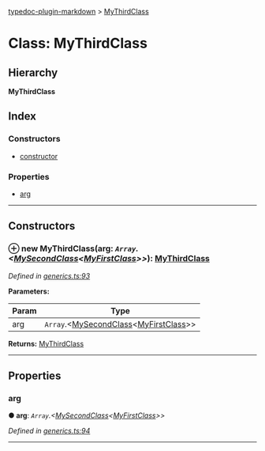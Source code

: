 [typedoc-plugin-markdown](../README.md) > [MyThirdClass](../classes/mythirdclass.md)

# Class: MyThirdClass

## Hierarchy

**MyThirdClass**

## Index

### Constructors

* [constructor](mythirdclass.md#markdown-header-constructor)

### Properties

* [arg](mythirdclass.md#markdown-header-arg)

---

## Constructors

### ⊕ **new MyThirdClass**(arg: *`Array`.<[MySecondClass](mysecondclass.md)<[MyFirstClass](myfirstclass.md)>>*): [MyThirdClass](mythirdclass.md)

*Defined in [generics.ts:93](https://bitbucket.org/owner/repository_name/src/master/src/generics.ts?fileviewer&amp;#x3D;file-view-default#generics.ts-93)*

**Parameters:**

| Param | Type |
| ------ | ------ |
| arg | `Array`.<[MySecondClass](mysecondclass.md)<[MyFirstClass](myfirstclass.md)>> | 

**Returns:** [MyThirdClass](mythirdclass.md)

---

## Properties

###  arg

**●  arg**:  *`Array`.<[MySecondClass](mysecondclass.md)<[MyFirstClass](myfirstclass.md)>>* 

*Defined in [generics.ts:94](https://bitbucket.org/owner/repository_name/src/master/src/generics.ts?fileviewer&amp;#x3D;file-view-default#generics.ts-94)*

___

